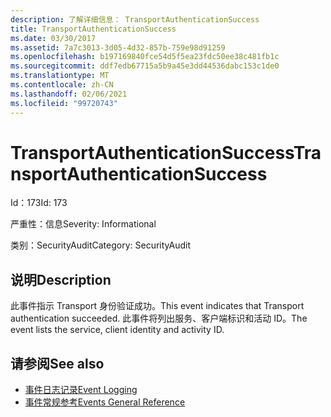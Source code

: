 ```yaml
---
description: 了解详细信息： TransportAuthenticationSuccess
title: TransportAuthenticationSuccess
ms.date: 03/30/2017
ms.assetid: 7a7c3013-3d05-4d32-857b-759e98d91259
ms.openlocfilehash: b197169840fce54d5f5ea23fdc50ee38c481fb1c
ms.sourcegitcommit: ddf7edb67715a5b9a45e3dd44536dabc153c1de0
ms.translationtype: MT
ms.contentlocale: zh-CN
ms.lasthandoff: 02/06/2021
ms.locfileid: "99720743"
---
```

# <a name="transportauthenticationsuccess"></a><span data-ttu-id="d95d2-103">TransportAuthenticationSuccess</span><span class="sxs-lookup"><span data-stu-id="d95d2-103">TransportAuthenticationSuccess</span></span>

<span data-ttu-id="d95d2-104">Id：173</span><span class="sxs-lookup"><span data-stu-id="d95d2-104">Id: 173</span></span>  
  
 <span data-ttu-id="d95d2-105">严重性：信息</span><span class="sxs-lookup"><span data-stu-id="d95d2-105">Severity: Informational</span></span>  
  
 <span data-ttu-id="d95d2-106">类别：SecurityAudit</span><span class="sxs-lookup"><span data-stu-id="d95d2-106">Category: SecurityAudit</span></span>  
  
## <a name="description"></a><span data-ttu-id="d95d2-107">说明</span><span class="sxs-lookup"><span data-stu-id="d95d2-107">Description</span></span>  

 <span data-ttu-id="d95d2-108">此事件指示 Transport 身份验证成功。</span><span class="sxs-lookup"><span data-stu-id="d95d2-108">This event indicates that Transport authentication succeeded.</span></span> <span data-ttu-id="d95d2-109">此事件将列出服务、客户端标识和活动 ID。</span><span class="sxs-lookup"><span data-stu-id="d95d2-109">The event lists the service, client identity and activity ID.</span></span>  
  
## <a name="see-also"></a><span data-ttu-id="d95d2-110">请参阅</span><span class="sxs-lookup"><span data-stu-id="d95d2-110">See also</span></span>

- [<span data-ttu-id="d95d2-111">事件日志记录</span><span class="sxs-lookup"><span data-stu-id="d95d2-111">Event Logging</span></span>](index.md)
- [<span data-ttu-id="d95d2-112">事件常规参考</span><span class="sxs-lookup"><span data-stu-id="d95d2-112">Events General Reference</span></span>](events-general-reference.md)
